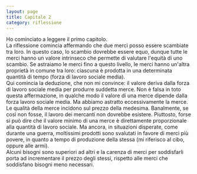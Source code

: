 ```yaml
--- 
layout: page
title: Capitale 2
category: riflessione
---
```


Ho cominciato a leggere il primo capitolo.  
La riflessione comincia affermando che due merci posso essere scambiate tra
loro. In questo caso, lo scambio dovrebbe essere equo, dunque tutte le merci
hanno un valore intrinseco che permette di valutare l'equità di uno scambio. Se
astraiamo le merci fino a questo livello, le merci hanno un'altra proprietà in
comune tra loro: ciascuna è prodotta in una determinata quantità di tempo (forza
di lavoro sociale media).  
Qui comincia la deduzione, che non mi convince: il valore deriva dalla forza di
lavoro sociale media per produrre suddetta merce. Non è falsa in toto questa
affermazione, in qualche modo il valore di una merce dipende dalla forza lavoro
sociale media. Ma abbiamo astratto eccessivamente la merce. Le qualità della
merce incidono sul prezzo della medesima. 
Banalmente, se così non fosse, il lavoro dei mercanti non dovrebbe esistere.
Piuttosto, forse si può dire che il valore minimo di una merce è direttamente
proporzionale alla quantità di lavoro sociale. Ma ancora, in situazioni
disperate, come durante una guerra, moltissimi prodotti sono svalutati in favore
di merci più povere, in quanto a tempo di produzione della stessa (mi riferisco
al cibo, oppure alle armi).  
Alcuni bisogni sono superiori ad altri e la carenza di merci per soddisfarli
porta ad incrementare il prezzo degli stessi, rispetto alle merci che soddisfano
bisogni meno necessari.
